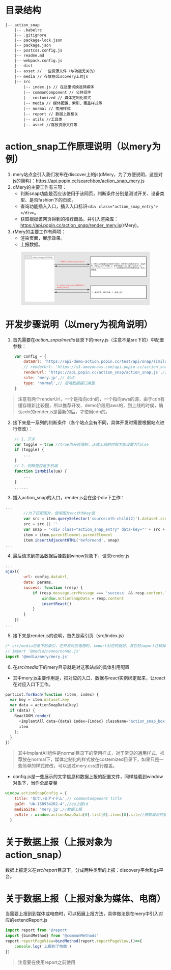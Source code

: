 # 目录结构
```
|-- action_snap
    |-- .babelrc 
    |-- .gitignore 
    |-- package-lock.json
    |-- package.json
    |-- postcss.config.js
    |-- readme.md
    |-- webpack.config.js
    |-- dist
    |-- asset // 一些资源文件（与功能无关的）
    |-- media // 存放在discovery上的js
    |-- src 
        |-- index.js // 在这里切换选择媒体
        |-- commonComponent // 公共组件
        |-- costomized // 媒体定制化样式
        |-- media // 媒体配置、索引、覆盖样式等
        |-- normal // 常用样式
        |-- report // 数据上报相关
        |-- utils //工具类
        |-- asset //存放资源文件等
```
# action_snap工作原理说明（以mery为例）
1. mery站点会引入我们发布在discover上的js(dMery，为了方便说明，这是对js的简称)：<https://api.popin.cc/searchbox/action_snap_mery.js>
2. dMery的主要工作有三项：
    - 判断snap功能是否应该使用于该网页，判断条件分别是测试开关、设备类型、是否fashion下的页面。
    - 查询功能插入入口，插入入口标识`<div class="action_snap_entry"></div>`。
    - 获取根据该网页得到的推荐商品，并引入渲染库：<https://api.popin.cc/action_snap/render_mery.js>(rMery)。
3. rMery的主要工作有两项：
    - 渲染页面，展示效果。
    - 上报数据。

<img style="display: block;margin: 0 auto;width: 80%;height: auto" src="./asset/img/action_snap流程图.png"/>

# 开发步骤说明（以mery为视角说明）
1. 首先需要在*action_snpa/media*目录下的mery.js（注意不是src下的）中配置参数：
```javascript
    var config = {
        dataUrl: 'https://api-demo-action.popin.cc/test/api/snap/similar',//数据请求baseUrl 
        // renderUrl: 'https://s3.amazonaws.com/api.popin.cc/action_snap/action_snap.js',// 渲染库url,直接访问aws
        renderUrl: 'https://api.popin.cc/action_snap/action_snap.js',// 渲染库url,通过cdn
        site: 'mery.jp',// 站点
        type: 'normal',// 后端数据接口类型
    }
```
> 注意有两个renderUrl，一个是指向cdn的，一个指向aws的源，由于cdn有缓存跟新比较慢，所以推荐开发、demo阶段用aws的，到上线的时侯，确认cdn的render.js是最新的后，才使用cdn的。

2. 接下来是一系列的判断条件（各个站点会有不同，具体开发时需要根据站点进行修改）：
```javascript
    // 1、开关
    var toggle = true //true为开启限制，正式上线的时候才能设置为false
    if (toggle) {
        ...
    }
    // 2、判断是否是手机端
    function isMobile(ua) {
        ...
    }
    ......
```

3. 插入action_snap的入口，render.js会在这个div下工作：
```javascript
...
        //为了匹配图片，使用图片src作为key值
        var src = item.querySelector('source:nth-child(2)').dataset.srcset
        src = src || ''
        var snap = '<div class="action_snap_entry" data-key="' + src + '"></div>'
        item = item.parentElement.parentElement
        item.insertAdjacentHTML('beforeend', snap)
...
```

4. 最后请求到商品数据后挂载到winow对象下，请求render.js
```javascript
...
ajax({
        url: config.dataUrl,
        data: params,
        success: function (resp) {
            if (resp.message.errMessage === 'success' && resp.content.length !== 0) {
                window.actionSnapData = resp.content
                insertReact()
            }
        }
    })
...
```

5. 接下来是render.js的说明，首先是索引页（src/index.js）
```javascript
/* src/media目录下的索引，在开发对应电商时，import对应的就好，其它的import注释掉 */
// import '@media/nonno/nonno.js'
import '@media/mery/mery.js'
```

6. 在*src/media*下的mery目录就是对这家站点的具体引用配置
- 其中mery.js主要作用是，把对应的入口、数据与react实例绑定起来，让react在对应入口下工作。
```javascript
portList.forEach(function (item, index) {
  var key = item.dataset.key
  var data = actionSnapData[key]
  if (data) {
    ReactDOM.render(
      <ImplantAll data={data} index={index} className='action_snap_box'></ImplantAll>,
      item
    );
  }
})
```
> 其中ImplantAll组件是normal目录下的常用样式，对于常见的通用样式，推荐放在normal下，媒体定制化的样式放在costemized目录下，如果只是一些简单的样式修改，可以通过mery.css进行覆盖。
- config.js是一些展示的文字信息和数据上报的配置文件，同样挂载到window对象下，当作全局变量
```javascript
window.actionSnapConfig = {
    title: '似ているアイテム',// commonComponent title
    gaId: 'UA-158934202-4',//ga上报id
    mediaSite: 'mery.jp',//数据上报
    ecSite : window.actionSnapData[0].list[0].items[0].site//获取展示的是哪家电商，用于数据上报
  }
```

# 关于数据上报（上报对象为action_snap）
数据上报定义在*src/report*目录下，分成两种类型的上报：discovery平台和ga平台。
# 关于数据上报（上报对象为媒体、电商）
当需要上报到到媒体或电商时，可以拓展上报方法，具体做法是在mery中引入对应的extendReport.js
```javascript
import report from '@report'
import {bindMethod} from '@commonMethods'
report.reportPageView=bindMethod(report.reportPageView,()=>{
    console.log('上报到了电商')
})
```
> 注意要在使用report之前使用



